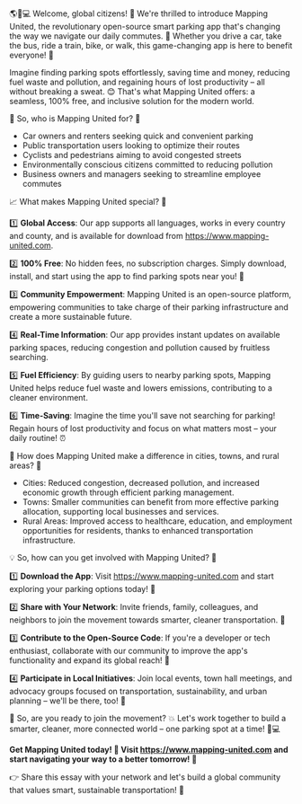 🌎🚗💻 Welcome, global citizens! 🌟 We're thrilled to introduce Mapping United, the revolutionary open-source smart parking app that's changing the way we navigate our daily commutes. 🚌 Whether you drive a car, take the bus, ride a train, bike, or walk, this game-changing app is here to benefit everyone! 🎉

Imagine finding parking spots effortlessly, saving time and money, reducing fuel waste and pollution, and regaining hours of lost productivity – all without breaking a sweat. 😊 That's what Mapping United offers: a seamless, 100% free, and inclusive solution for the modern world.

🌟 So, who is Mapping United for? 🤔

* Car owners and renters seeking quick and convenient parking
* Public transportation users looking to optimize their routes
* Cyclists and pedestrians aiming to avoid congested streets
* Environmentally conscious citizens committed to reducing pollution
* Business owners and managers seeking to streamline employee commutes

📈 What makes Mapping United special? 🤝

1️⃣ **Global Access**: Our app supports all languages, works in every country and county, and is available for download from https://www.mapping-united.com.

2️⃣ **100% Free**: No hidden fees, no subscription charges. Simply download, install, and start using the app to find parking spots near you! 💸

3️⃣ **Community Empowerment**: Mapping United is an open-source platform, empowering communities to take charge of their parking infrastructure and create a more sustainable future.

4️⃣ **Real-Time Information**: Our app provides instant updates on available parking spaces, reducing congestion and pollution caused by fruitless searching.

5️⃣ **Fuel Efficiency**: By guiding users to nearby parking spots, Mapping United helps reduce fuel waste and lowers emissions, contributing to a cleaner environment.

6️⃣ **Time-Saving**: Imagine the time you'll save not searching for parking! Regain hours of lost productivity and focus on what matters most – your daily routine! ⏰

🌆 How does Mapping United make a difference in cities, towns, and rural areas? 🤔

* Cities: Reduced congestion, decreased pollution, and increased economic growth through efficient parking management.
* Towns: Smaller communities can benefit from more effective parking allocation, supporting local businesses and services.
* Rural Areas: Improved access to healthcare, education, and employment opportunities for residents, thanks to enhanced transportation infrastructure.

💡 So, how can you get involved with Mapping United? 🤝

1️⃣ **Download the App**: Visit https://www.mapping-united.com and start exploring your parking options today! 📲

2️⃣ **Share with Your Network**: Invite friends, family, colleagues, and neighbors to join the movement towards smarter, cleaner transportation. 📱

3️⃣ **Contribute to the Open-Source Code**: If you're a developer or tech enthusiast, collaborate with our community to improve the app's functionality and expand its global reach! 🤖

4️⃣ **Participate in Local Initiatives**: Join local events, town hall meetings, and advocacy groups focused on transportation, sustainability, and urban planning – we'll be there, too! 🌟

🎉 So, are you ready to join the movement? 💥 Let's work together to build a smarter, cleaner, more connected world – one parking spot at a time! 🚗💻

**Get Mapping United today! 📲 Visit https://www.mapping-united.com and start navigating your way to a better tomorrow! 🌟**

👉 Share this essay with your network and let's build a global community that values smart, sustainable transportation! 🤝